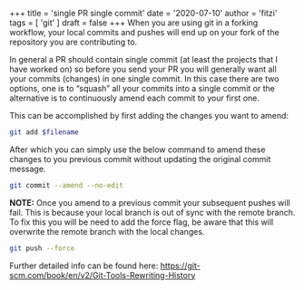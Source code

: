 +++
title = 'single PR single commit'
date = '2020-07-10'
author = 'fitzi'
tags = [ 'git' ]
draft = false
+++
When you are using git in a forking workflow, your local commits and pushes will end up on your fork of the repository you are contributing to.

In general a PR should contain single commit (at least the projects that I have worked on) so before you send your PR you will generally want all your commits (changes) in one single commit. In this case there are two options, one is to “squash” all your commits into a single commit or the alternative is to continuously amend each commit to your first one.

This can be accomplished by first adding the changes you want to amend:

```bash {hl_lines=0}
git add $filename
```

After which you can simply use the below command to amend these changes to you previous commit without updating the original commit message.

```bash {hl_lines=0}
git commit --amend --no-edit
```

**NOTE:** Once you amend to a previous commit your subsequent pushes will fail. This is because your local branch is out of sync with the remote branch. To fix this you will be need to add the force flag, be aware that this will overwrite the remote branch with the local changes.

```bash {hl_lines=0}
git push --force
```

Further detailed info can be found here:
https://git-scm.com/book/en/v2/Git-Tools-Rewriting-History